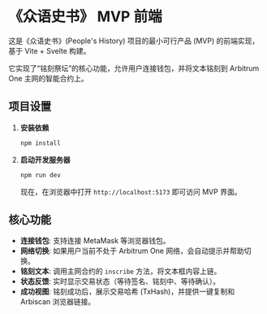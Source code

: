 
# 《众语史书》 MVP 前端

这是《众语史书》(People's History) 项目的最小可行产品 (MVP) 的前端实现，基于 Vite + Svelte 构建。

它实现了“铭刻祭坛”的核心功能，允许用户连接钱包，并将文本铭刻到 Arbitrum One 主网的智能合约上。

## 项目设置

1.  **安装依赖**
    ```bash
    npm install
    ```

2.  **启动开发服务器**
    ```bash
    npm run dev
    ```
    现在，在浏览器中打开 `http://localhost:5173` 即可访问 MVP 界面。

## 核心功能

- **连接钱包**: 支持连接 MetaMask 等浏览器钱包。
- **网络切换**: 如果用户当前不处于 Arbitrum One 网络，会自动提示并帮助切换。
- **铭刻文本**: 调用主网合约的 `inscribe` 方法，将文本框内容上链。
- **状态反馈**: 实时显示交易状态（等待签名、铭刻中、等待确认）。
- **成功视图**: 铭刻成功后，展示交易哈希 (TxHash)，并提供一键复制和 Arbiscan 浏览器链接。
